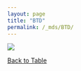 ```yaml
---
layout: page
title: "BTD"
permalink: /_mds/BTD/
---
```


![](../../algns0/5HSAA011273_aln_report.png?raw=true)

[Back to Table](../../display)
